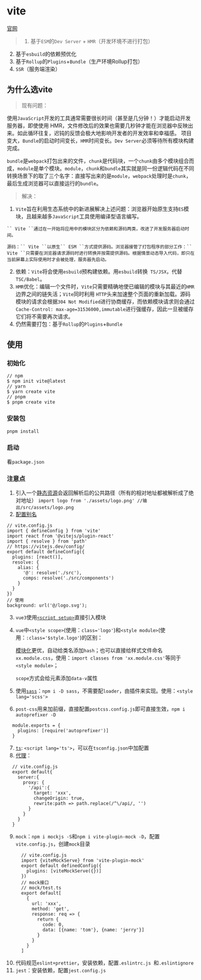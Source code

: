 # vite
  [官网](https://vitejs.cn/)
  > 1. 基于`` ESM ``的`` Dev Server `` + `` HMR ``（开发环境不进行打包）
  2. 基于`` esbuild ``的依赖预优化
  3. 基于`` Rollup ``的`` Plugins ``+`` Bundle ``（生产环境Rollup打包）
  4. `` SSR ``（服务端渲染）
## 为什么选vite

  > 现有问题：

  使用`` JavaScript ``开发的工具通常需要很长时间（甚至是几分钟！）才能启动开发服务器，即使使用 HMR，文件修改后的效果也需要几秒钟才能在浏览器中反映出来。如此循环往复，迟钝的反馈会极大地影响开发者的开发效率和幸福感。
  项目变大，`` Bundle ``的启动时间变长，`` HMR ``时间变长。`` Dev Server ``必须等待所有模块构建完成。

`` bundle ``是`` webpack ``打包出来的文件，`` chunk ``是代码块，一个`` chunk ``由多个模块组合而成，`` module ``是单个模块。`` module ``，`` chunk ``和`` bundle ``其实就是同一份逻辑代码在不同转换场景下的取了三个名字：直接写出来的是`` module ``，`` webpack ``处理时是`` chunk ``，最后生成浏览器可以直接运行的`` bundle ``。

  >解决：
  1. `` Vite ``旨在利用生态系统中的新进展解决上述问题：浏览器开始原生支持`` ES ``模块，且越来越多`` JavaScript ``工具使用编译型语言编写。

    `` Vite ``通过在一开始将应用中的模块区分为依赖和源码两类，改进了开发服务器启动时间。

    源码：`` Vite ``以原生`` ESM ``方式提供源码。浏览器接管了打包程序的部分工作：`` Vite ``只需要在浏览器请求源码时进行转换并按需提供源码。根据情景动态导入代码，即只在当前屏幕上实际使用时才会被处理，服务器先启动。

2. 依赖：`` Vite ``将会使用`` esbuild ``预构建依赖。用`` esbuild ``转换`` TS/JSX``，代替`` TSC/Babel``。
3. `` HMR ``优化：编辑一个文件时，`` Vite ``只需要精确地使已编辑的模块与其最近的`` HMR ``边界之间的链失活；`` Vite ``同时利用 `` HTTP ``头来加速整个页面的重新加载。源码模块的请求会根据`` 304 Not Modified ``进行协商缓存，而依赖模块请求则会通过`` Cache-Control: max-age=31536000,immutable ``进行强缓存，因此一旦被缓存它们将不需要再次请求。
4. 仍然需要打包：基于`` Rollup ``的`` Plugins ``+`` Bundle ``


## 使用
### 初始化
```
// npm
$ npm init vite@latest
// yarn
$ yarn create vite
// pnpm
$ pnpm create vite
```
### 安装包
``` pnpm install ```
### 启动
看`` package.json ``

### 注意点
1. 引入一个[静态资源](https://vitejs.cn/guide/assets.html#importing-asset-as-url)会返回解析后的公共路径（所有的相对地址都被解析成了绝对地址）
    ```import logo from './assets/logo.png' //输出/src/assets/logo.png```
2. [配置别名](https://vitejs.cn/config/#resolve-alias)
  ```
// vite.config.js
import { defineConfig } from 'vite'
import react from '@vitejs/plugin-react'
import { resolve } from 'path'
// https://vitejs.dev/config/
export default defineConfig({
    plugins: [react()],
    resolve: {
      alias: {
        '@': resolve('./src'),
        comps: resolve('./src/components')
      }
    }
})
// 使用
background: url('@/logo.svg'); 
```
3. `` vue3 ``使用[`` <script setup> ``](https://v3.cn.vuejs.org/guide/composition-api-setup.html#setup)直接引入模块
4. `` vue ``中`` <style scope> ``(使用：`` class='logo' ``)和`` <style module> ``(使用：`` :class='$style.logo' ``)的区别：
   
   [模块化](https://vitejs.cn/guide/features.html#css-modules)更优，自动给类名添加`` hash ``；也可以直接给样式文件命名`` xx.module.css ``，使用：`` import classes from 'xx.module.css' ``等同于`` <style module> ``；
   
   `` scope ``方式会给元素添加`` data-v ``属性
5. 使用[`` sass ``](https://vitejs.cn/guide/features.html#css-pre-processors)：`` npm i -D sass ``，不需要配`` loader ``，由插件来实现。使用：`` <style lang='scss'> ``
6. `` post-css ``用来加前缀，直接配置`` postcss.config.js ``即可直接生效，`` npm i autoprefixer -D ``
  ```
    module.exports = {
      plugins: [require('autoprefixer')]
    }
  ```
7. [`` ts ``](https://vitejs.cn/guide/features.html#typescript): `` <script lang='ts'> ``，可以在`` tsconfig.json ``中加配置
8. [代理](https://vitejs.cn/config/#server-proxy)：
  ```
    // vite.config.js
    export default{
      server:{
        proxy: {
          '/api':{
            target: 'xxx',
            changeOrigin: true,
            rewrite:path => path.replace(/^\/api/, '')
          }
        }
      }
    }
  ```
9. `` mock ``：`` npm i mockjs -S ``和`` npm i vite-plugin-mock -D ``，配置`` vite.config.js ``，创建`` mock ``目录
    ```
      // vite.config.js
      import {viteMockServe} from 'vite-plugin-mock'
      export default definedConfig({
        plugins: [viteMockServe({})]
      })
      // mock接口
      // mock/test.ts
      export default[
        {
          url: 'xxx',
          method: 'get',
          response: req => {
            return {
              code: 0,
              data: [{name: 'tom'}, {name: 'jerry'}]
            }
          }
        }
      ]
    ```
10. 代码规范`` eslint+prettier ``，安装依赖，配置`` .eslintrc.js  ``和`` .eslintignore ``
11. `` jest ``：安装依赖，配置`` jest.config.js ``

